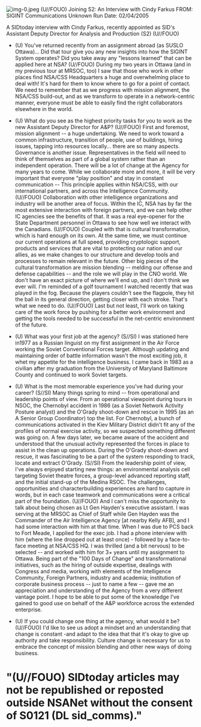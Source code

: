 ![img-0.jpeg](img-0.jpeg)
(U//FOUO) Joining S2: An Interview with Cindy Farkus
FROM: SIGINT Communications
Unknown
Run Date: 02/04/2005

A SIDtoday interview with Cindy Farkus, recently appointed as SID's Assistant Deputy Director for Analysis and Production (S2) (U//FOUO)

- (U) You've returned recently from an assignment abroad (as SUSLO Ottawa)... Did that tour give you any new insights into how the SIGINT System operates? Did you take away any "lessons learned" that can be applied here at NSA?
(U//FOUO) During my two years in Ottawa (and in my previous tour at MRSOC, too) I saw that those who work in other places find NSA/CSS Headquarters a huge and overwhelming place to deal with! It's hard for them to know where to go for a point of contact. We need to remember that as we progress with mission alignment, the NSA/CSS build-out, and as we transform to operate in a network-centric manner, everyone must be able to easily find the right collaborators elsewhere in the world.
- (U) What do you see as the highest priority tasks for you to work as the new Assistant Deputy Director for A\&P?
(U//FOUO) First and foremost, mission alignment -- a huge undertaking. We need to work toward a common infrastructure, transition of people, use of buildings, hiring issues, tapping into resources locally... there are so many aspects. Governance is another issue. Representatives in the field will need to think of themselves as part of a global system rather than an independent operation. There will be a lot of change at the Agency for many years to come. While we collaborate more and more, it will be very important that everyone "play position" and stay in constant communication -- This principle applies within NSA/CSS, with our international partners, and across the Intelligence Community.
(U//FOUO) Collaboration with other intelligence organizations and industry will be another area of focus. Within the IC, NSA has by far the most extensive interaction with foreign partners, and we can help other IC agencies see the benefits of that. It was a real eye-opener for the State Department personnel in Ottawa to see how well we interact with the Canadians.
(U//FOUO) Coupled with that is cultural transformation, which is hard enough on its own. At the same time, we must continue our current operations at full speed, providing cryptologic support, products and services that are vital to protecting our nation and our allies, as we make changes to our structure and develop tools and processes to remain relevant in the future. Other big pieces of the cultural transformation are mission blending -- melding our offense and defense capabilities -- and the role we will play in the CNO world. We don't have an exact picture of where we'll end up, and I don't think we ever will. I'm reminded of a golf tournament I watched recently that was played in the fog. Because the players couldn't see the flagpole, they hit the ball in its general direction, getting closer with each stroke. That's what we need to do.
(U//FOUO) Last but not least, I'll work on taking care of the work force by pushing for a better work environment and getting the tools needed to be successful in the net-centric environment of the future.
- (U) What was your first job at the agency?
(S//SI) I was stationed here in1977 as a Russian linguist on my first assignment in the Air Force working the Soviet Conventional Forces target. Although updating and maintaining order of battle information wasn't the most exciting job, it whet my appetite for the intelligence business. I came back in 1983 as a civilian after my graduation from the University of Maryland Baltimore
County and continued to work Soviet targets.

- (U) What is the most memorable experience you've had during your career?
(S//SI) Many things spring to mind -- from operational and leadership points of view. From an operational viewpoint during tours in NSOC, the Chernobyl accident in 1986 (as a Soviet Network Activity Posture analyst) and the O'Grady shoot-down and rescue in 1995 (as an A Senior Group Coordinator) top the list. For Chernobyl, a bunch of communications activated in the Kiev Military District didn't fit any of the profiles of normal exercise activity, so we suspected something different was going on. A few days later, we became aware of the accident and understood that the unusual activity represented the forces in place to assist in the clean up operations. During the O'Grady shoot-down and rescue, it was fascinating to be a part of the system responding to track, locate and extract O'Grady.
(S//SI) From the leadership point of view, I've always enjoyed starting new things: an environmental analysis cell targeting Soviet theatre forces, a group-level advanced reporting staff, and the initial stand-up of the Medina RSOC. The challenges, opportunities and characterbuilding experiences are hard to capture in words, but in each case teamwork and communications were a critical part of the foundation.
(U//FOUO) And I can't miss the opportunity to talk about being chosen as Lt Gen Hayden's executive assistant. I was serving at the MRSOC as Chief of Staff while Gen Hayden was the Commander of the Air Intelligence Agency [at nearby Kelly AFB], and I had some interaction with him at that time. When I was due to PCS back to Fort Meade, I applied for the exec job. I had a phone interview with him (where the line dropped out at least once) - followed by a face-to-face meeting at NSA/CSS HQ. I was thrilled (and a bit nervous) to be selected -- and worked with him for 3+ years until my assignment to Ottawa. Being part of the "100 Days of Change" and transformational initiatives, such as the hiring of outside expertise, dealings with Congress and media, working with elements of the Intelligence Community, Foreign Partners, industry and academia; institution of corporate business process -- just to name a few -- gave me an appreciation and understanding of the Agency from a very different vantage point. I hope to be able to put some of the knowledge I've gained to good use on behalf of the A\&P workforce across the extended enterprise.
- (U) If you could change one thing at the agency, what would it be?
(U//FOUO) I'd like to see us adopt a mindset and an understanding that change is constant -and adapt to the idea that that it's okay to give up authority and take responsibility. Culture change is necessary for us to embrace the concept of mission blending and other new ways of doing business.


# "(U//FOUO) SIDtoday articles may not be republished or reposted outside NSANet without the consent of S0121 (DL sid_comms)."
